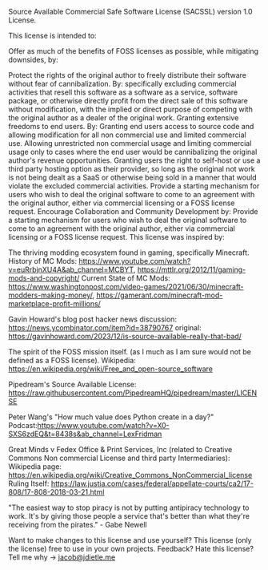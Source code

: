 Source Available Commercial Safe Software License (SACSSL) version 1.0 License. 

This license is intended to:

Offer as much of the benefits of FOSS licenses as possible, while mitigating downsides, by:

Protect the rights of the original author to freely distribute their software without fear of cannibalization. By:
specifically excluding commercial activities that resell this software as a software as a service, software package, or otherwise directly profit from the direct sale of this software without modification, with the implied or direct purpose of competing with the original author as a dealer of the original work.
Granting extensive freedoms to end users. By:
Granting end users access to source code and allowing modification for all non commercial use and limited commercial use.
Allowing unrestricted non commercial usage and limiting commercial usage only to cases where the end user would be cannibalizing the original author's revenue opportunities.
Granting users the right to self-host or use a third party hosting option as their provider, so long as the original not work is not being dealt as a SaaS or otherwise being sold in a manner that would violate the excluded commercial activities.
Provide a starting mechanism for users who wish to deal the original software to come to an agreement with the original author, either via commercial licensing or a FOSS license request.
Encourage Collaboration and Community Development by:
Provide a starting mechanism for users who wish to deal the original software to come to an agreement with the original author, either via commercial licensing or a FOSS license request.
This license was inspired by:

The thriving modding ecosystem found in gaming, specifically Minecraft. History of MC Mods: https://www.youtube.com/watch?v=euRrbjnXU4A&ab_channel=MCBYT, https://mttlr.org/2012/11/gaming-mods-and-copyright/ Current State of MC Mods: https://www.washingtonpost.com/video-games/2021/06/30/minecraft-modders-making-money/, https://gamerant.com/minecraft-mod-marketplace-profit-millions/

Gavin Howard's blog post hacker news discussion: https://news.ycombinator.com/item?id=38790767 original: https://gavinhoward.com/2023/12/is-source-available-really-that-bad/

The spirit of the FOSS mission itself. (as I much as I am sure would not be defined as a FOSS license). Wikipedia: https://en.wikipedia.org/wiki/Free_and_open-source_software

Pipedream's Source Available License: https://raw.githubusercontent.com/PipedreamHQ/pipedream/master/LICENSE

Peter Wang's "How much value does Python create in a day?" Podcast:https://www.youtube.com/watch?v=X0-SXS6zdEQ&t=8438s&ab_channel=LexFridman

Great Minds v Fedex Office & Print Services, Inc (related to Creative Commons Non commercial License and third party Intermediaries): Wikipedia page: https://en.wikipedia.org/wiki/Creative_Commons_NonCommercial_license Ruling Itself: https://law.justia.com/cases/federal/appellate-courts/ca2/17-808/17-808-2018-03-21.html

"The easiest way to stop piracy is not by putting antipiracy technology to work. It's by giving those people a service that's better than what they're receiving from the pirates." - Gabe Newell

Want to make changes to this license and use yourself? This license (only the license) free to use in your own projects. Feedback? Hate this license? Tell me why -> jacob@jdietle.me


